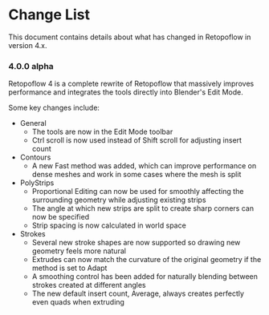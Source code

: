 # Change List

This document contains details about what has changed in Retopoflow in version 4.x.

### 4.0.0 alpha

Retopoflow 4 is a complete rewrite of Retopoflow that massively improves performance and integrates the tools directly into Blender's Edit Mode. 

Some key changes include:
- General 
    - The tools are now in the Edit Mode toolbar
    - Ctrl scroll is now used instead of Shift scroll for adjusting insert count 
- Contours
    - A new Fast method was added, which can improve performance on dense meshes and work in some cases where the mesh is split
- PolyStrips
    - Proportional Editing can now be used for smoothly affecting the surrounding geometry while adjusting existing strips
    - The angle at which new strips are split to create sharp corners can now be specified
    - Strip spacing is now calculated in world space
- Strokes 
    - Several new stroke shapes are now supported so drawing new geometry feels more natural
    - Extrudes can now match the curvature of the original geometry if the method is set to Adapt
    - A smoothing control has been added for naturally blending between strokes created at different angles
    - The new default insert count, Average, always creates perfectly even quads when extruding 

